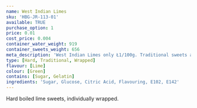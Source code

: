 ```yaml
---
name: West Indian Limes
sku: 'HBG-JR-113-01'
available: TRUE
purchase_option: 1
price: 0.01
cost_price: 0.004
container_water_weight: 919
container_sweets_weight: 656
meta_description: 'West Indian Limes only Ł1/100g. Traditional sweets and more at Humbugs Confectionery Store. Specialists in satisfying your sweet tooth!'
type: [Hard, Traditional, Wrapped]
flavour: [Lime]
colour: [Green]
contains: [Sugar, Gelatin]
ingredients: 'Sugar, Glucose, Citric Acid, Flavouring, E102, E142'
---
```

Hard boiled lime sweets, individually wrapped.